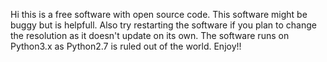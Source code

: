 Hi this is a free software with open source code.
This software might be buggy but is helpfull.
Also try restarting the software if you plan to change the resolution as it doesn't update on its own.
The software runs on Python3.x as Python2.7 is ruled out of the world.
Enjoy!!
